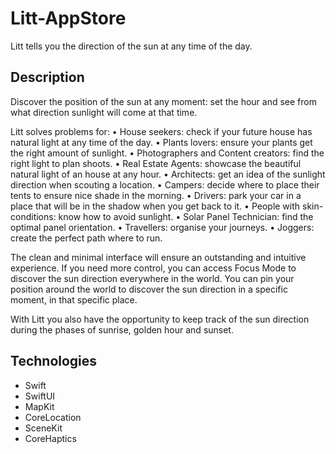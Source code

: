 # Litt-AppStore
Litt tells you the direction of the sun at any time of the day.

## Description
Discover the position of the sun at any moment: set the hour and see from what direction sunlight will come at that time.

Litt solves problems for:
• House seekers: check if your future house has natural light at any time of the day.
• Plants lovers: ensure your plants get the right amount of sunlight.
• Photographers and Content creators: find the right light to plan shoots.
• Real Estate Agents: showcase the beautiful natural light of an house at any hour.
• Architects: get an idea of the sunlight direction when scouting a location.
• Campers: decide where to place their tents to ensure nice shade in the morning.
• Drivers: park your car in a place that will be in the shadow when you get back to it.
• People with skin-conditions: know how to avoid sunlight.
• Solar Panel Technician: find the optimal panel orientation.
• Travellers: organise your journeys.
• Joggers: create the perfect path where to run.

The clean and minimal interface will ensure an outstanding and intuitive experience. If you need more control, you can access Focus Mode to discover the sun direction everywhere in the world. You can pin your position around the world to discover the sun direction in a specific moment, in that specific place.

With Litt you also have the opportunity to keep track of the sun direction during the phases of sunrise, golden hour and sunset.

## Technologies
- Swift
- SwiftUI
- MapKit
- CoreLocation
- SceneKit
- CoreHaptics
